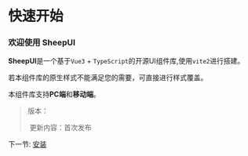 # 快速开始

### 欢迎使用 **SheepUI** 

**SheepUI**是一个基于`Vue3` + `TypeScript`的开源UI组件库,使用`vite2`进行搭建。

若本组件库的原生样式不能满足您的需要，可直接进行样式覆盖。

本组件库支持**PC端**和**移动端**。




> 版本：
>
> ​		更新内容：首次发布



下一节: [安装](#/doc/install)

